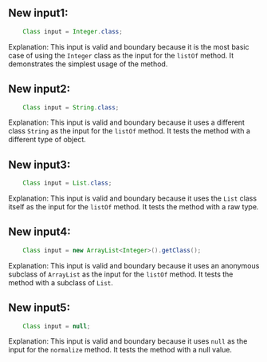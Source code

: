 ## New input1:
```java
    Class input = Integer.class;
```
Explanation: This input is valid and boundary because it is the most basic case of using the `Integer` class as the input for the `listOf` method. It demonstrates the simplest usage of the method.

## New input2:
```java
    Class input = String.class;
```
Explanation: This input is valid and boundary because it uses a different class `String` as the input for the `listOf` method. It tests the method with a different type of object.

## New input3:
```java
    Class input = List.class;
```
Explanation: This input is valid and boundary because it uses the `List` class itself as the input for the `listOf` method. It tests the method with a raw type.

## New input4:
```java
    Class input = new ArrayList<Integer>().getClass();
```
Explanation: This input is valid and boundary because it uses an anonymous subclass of `ArrayList` as the input for the `listOf` method. It tests the method with a subclass of `List`.

## New input5:
```java
    Class input = null;
```
Explanation: This input is valid and boundary because it uses `null` as the input for the `normalize` method. It tests the method with a null value.

